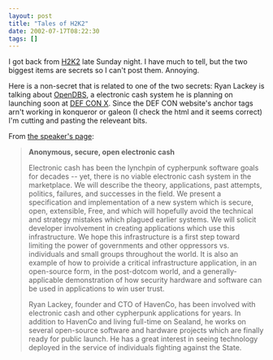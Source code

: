 ```yaml
---
layout: post
title: "Tales of H2K2"
date: 2002-07-17T08:22:30
tags: []
---
```


I got back from [H2K2][1] late Sunday night. I have much to tell, but the two biggest items are secrets so I can't post them. Annoying. 

Here is a non-secret that is related to one of the two secrets: Ryan Lackey is talking about [OpenDBS][2], a electronic cash system he is planning on launching soon at [DEF CON X][3]. Since the DEF CON website's anchor tags arn't working in konqueror or galeon (I check the html and it seems correct) I'm cutting and pasting the releveant bits. 

From [the speaker's page][4]: 

> **Anonymous, secure, open electronic cash**
> 
> Electronic cash has been the lynchpin of cypherpunk software goals for decades -- yet, there is no viable electronic cash system in the marketplace. We will describe the theory, applications, past attempts, politics, failures, and successes in the field. We present a specification and implementation of a new system which is secure, open, extensible, Free, and which will hopefully avoid the technical and strategy mistakes which plagued earlier systems. We will solicit developer involvement in creating applications which use this infrastructure. We hope this infrastructure is a first step toward limiting the power of governments and other oppressors vs. individuals and small groups throughout the world. It is also an example of how to proivide a critical infrastructure application, in an open-source form, in the post-dotcom world, and a generally-applicable demonstration of how security hardware and software can be used in applications to win user trust. 
> 
> Ryan Lackey, founder and CTO of HavenCo, has been involved with electronic cash and other cypherpunk applications for years. In addition to HavenCo and living full-time on Sealand, he works on several open-source software and hardware projects which are finally ready for public launch. He has a great interest in seeing technology deployed in the service of individuals fighting against the State. 

   [1]: http://www.h2k2.net/
   [2]: http://www.opendbs.com
   [3]: http://www.defcon.org/
   [4]: http://www.defcon.org/dcx-speakers.html#ryanlackey



